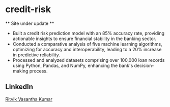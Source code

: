 # credit-risk
** Site under update **

- Built a credit risk prediction model with an 85% accuracy rate, providing actionable insights to ensure financial stability in the banking sector.
- Conducted a comparative analysis of five machine learning algorithms, optimizing for accuracy and interoperability, leading to a 20% increase in predictive reliability.
- Processed and analyzed datasets comprising over 100,000 loan records using Python, Pandas, and NumPy, enhancing the bank's decision-making process.

## LinkedIn
[Ritvik Vasantha Kumar](https://www.linkedin.com/in/ritvik-vk/)
